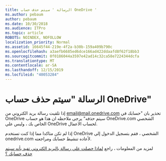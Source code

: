 ```yaml
---
title: الرسالة ' سيتم حذف حساب OneDrive '
ms.author: pebaum
author: pebaum
ms.date: 10/30/2018
ms.audience: ITPro
ms.topic: article
ROBOTS: NOINDEX, NOFOLLOW
localization_priority: Normal
ms.assetid: 16645f44-219e-4f2a-b30b-159a409b790c
ms.openlocfilehash: a3aefb6685ed6dce166ad422ddaafd8f62f18bb3
ms.sourcegitcommit: 0f0186044a3597e42ad14c32ca58e7224344dcfa
ms.translationtype: MT
ms.contentlocale: ar-SA
ms.lasthandoff: 12/15/2019
ms.locfileid: "40053284"
---
```

# <a name="onedrive-account-will-be-deleted-message"></a>الرسالة "سيتم حذف حساب OneDrive"

إذا تلقيت رسالة بريد الكتروني من email@mail.onedrive.com تحذير بان "حسابك في OneDrive سيتم حذفه" يرجى ملاحظه ان هذا هو حساب OneDrive.com الشخصي الخاص بك ، وليس علي OneDrive لحساب الاعمال. 
  
إذا لم تكن متاكدا مما إذا كنت تستخدم OneDrive الشخصي ، فقم بتسجيل الدخول إلى onedrive.com لأعاده تنشيط حسابك ومراجعته.
  
لمزيد من المعلومات ، راجع [لماذا حصلت علي رسالة بالبريد الكتروني تفيد بأنه سيتم حذف حسابك ؟](https://go.microsoft.com/fwlink/?linkid=2036151&amp;clcid=0x409)
  


